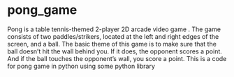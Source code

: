 # pong_game
Pong is a table tennis-themed 2-player 2D arcade video game . The game consists of two paddles/strikers, located at the left and right edges of the screen, and a ball. The basic theme of this game is to make sure that the ball doesn’t hit the wall behind you. If it does, the opponent scores a point. And if the ball touches the opponent’s wall, you score a point. This is a code for pong game in python using some python library
